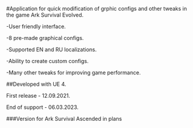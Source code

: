 #Application for quick modification of grphic configs and other tweaks in the game Ark Survival Evolved.



-User friendly interface.

-8 pre-made graphical configs.

-Supported EN and RU localizations.

-Ability to create custom configs.

-Many other tweaks for improving game performance.



##Developed with UE 4.

First release - 12.09.2021.

End of support - 06.03.2023.


###Version for Ark Survival Ascended in plans

